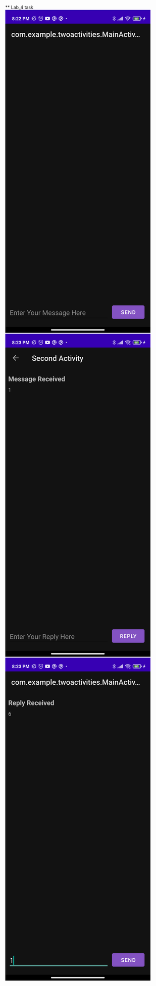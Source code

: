 ** Lab_4 task
![image](Screenshot_20220405_202242.png)
![image](Screenshot_20220405_202307.png)
![image](Screenshot_20220405_202324.png)